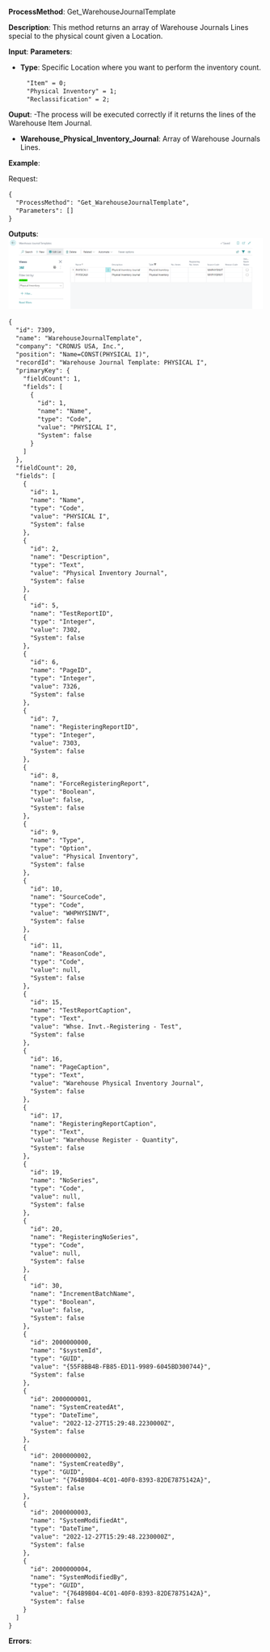 **ProcessMethod**: Get_WarehouseJournalTemplate

**Description**:
This method returns an array of Warehouse Journals Lines special to the physical count given a Location.

**Input**:
**Parameters**: 
-	**Type**: Specific Location where you want to perform the inventory count.

    
```
     "Item" = 0;
     "Physical Inventory" = 1;
     "Reclassification" = 2;
```


**Ouput**: 
-The process will be executed correctly if it returns the lines of the Warehouse Item Journal.
-	**Warehouse_Physical_Inventory_Journal**: Array of Warehouse Journals Lines.

**Example**:

Request:


```
{
  "ProcessMethod": "Get_WarehouseJournalTemplate",
  "Parameters": []
}
```


**Outputs**:
![image.png](/.attachments/image-ae9a6ae2-bc00-45b5-a645-5f38a7a72b8f.png)

```
{
  "id": 7309,
  "name": "WarehouseJournalTemplate",
  "company": "CRONUS USA, Inc.",
  "position": "Name=CONST(PHYSICAL I)",
  "recordId": "Warehouse Journal Template: PHYSICAL I",
  "primaryKey": {
    "fieldCount": 1,
    "fields": [
      {
        "id": 1,
        "name": "Name",
        "type": "Code",
        "value": "PHYSICAL I",
        "System": false
      }
    ]
  },
  "fieldCount": 20,
  "fields": [
    {
      "id": 1,
      "name": "Name",
      "type": "Code",
      "value": "PHYSICAL I",
      "System": false
    },
    {
      "id": 2,
      "name": "Description",
      "type": "Text",
      "value": "Physical Inventory Journal",
      "System": false
    },
    {
      "id": 5,
      "name": "TestReportID",
      "type": "Integer",
      "value": 7302,
      "System": false
    },
    {
      "id": 6,
      "name": "PageID",
      "type": "Integer",
      "value": 7326,
      "System": false
    },
    {
      "id": 7,
      "name": "RegisteringReportID",
      "type": "Integer",
      "value": 7303,
      "System": false
    },
    {
      "id": 8,
      "name": "ForceRegisteringReport",
      "type": "Boolean",
      "value": false,
      "System": false
    },
    {
      "id": 9,
      "name": "Type",
      "type": "Option",
      "value": "Physical Inventory",
      "System": false
    },
    {
      "id": 10,
      "name": "SourceCode",
      "type": "Code",
      "value": "WHPHYSINVT",
      "System": false
    },
    {
      "id": 11,
      "name": "ReasonCode",
      "type": "Code",
      "value": null,
      "System": false
    },
    {
      "id": 15,
      "name": "TestReportCaption",
      "type": "Text",
      "value": "Whse. Invt.-Registering - Test",
      "System": false
    },
    {
      "id": 16,
      "name": "PageCaption",
      "type": "Text",
      "value": "Warehouse Physical Inventory Journal",
      "System": false
    },
    {
      "id": 17,
      "name": "RegisteringReportCaption",
      "type": "Text",
      "value": "Warehouse Register - Quantity",
      "System": false
    },
    {
      "id": 19,
      "name": "NoSeries",
      "type": "Code",
      "value": null,
      "System": false
    },
    {
      "id": 20,
      "name": "RegisteringNoSeries",
      "type": "Code",
      "value": null,
      "System": false
    },
    {
      "id": 30,
      "name": "IncrementBatchName",
      "type": "Boolean",
      "value": false,
      "System": false
    },
    {
      "id": 2000000000,
      "name": "$systemId",
      "type": "GUID",
      "value": "{55F8BB4B-FB85-ED11-9989-6045BD300744}",
      "System": false
    },
    {
      "id": 2000000001,
      "name": "SystemCreatedAt",
      "type": "DateTime",
      "value": "2022-12-27T15:29:48.2230000Z",
      "System": false
    },
    {
      "id": 2000000002,
      "name": "SystemCreatedBy",
      "type": "GUID",
      "value": "{764B9B04-4C01-40F0-8393-82DE7875142A}",
      "System": false
    },
    {
      "id": 2000000003,
      "name": "SystemModifiedAt",
      "type": "DateTime",
      "value": "2022-12-27T15:29:48.2230000Z",
      "System": false
    },
    {
      "id": 2000000004,
      "name": "SystemModifiedBy",
      "type": "GUID",
      "value": "{764B9B04-4C01-40F0-8393-82DE7875142A}",
      "System": false
    }
  ]
}
```

**Errors**:
```
```


